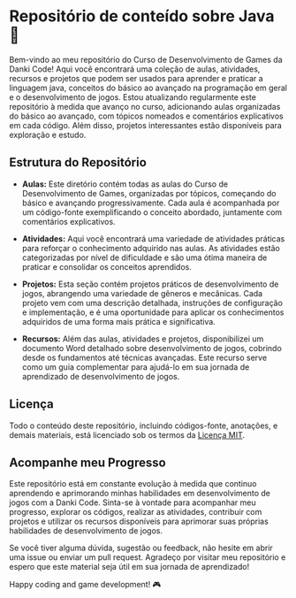 # Repositório de conteído sobre Java 🍵 

Bem-vindo ao meu repositório do Curso de Desenvolvimento de Games da Danki Code! Aqui você encontrará uma coleção de aulas, atividades, recursos e projetos que podem ser usados para aprender e praticar a linguagem java, conceitos do básico ao avançado na programação em geral e o desenvolvimento de jogos. Estou atualizando regularmente este repositório à medida que avanço no curso, adicionando aulas organizadas do básico ao avançado, com tópicos nomeados e comentários explicativos em cada código. Além disso, projetos interessantes estão disponíveis para exploração e estudo.

## Estrutura do Repositório

- **Aulas:** Este diretório contém todas as aulas do Curso de Desenvolvimento de Games, organizadas por tópicos, começando do básico e avançando progressivamente. Cada aula é acompanhada por um código-fonte exemplificando o conceito abordado, juntamente com comentários explicativos.

- **Atividades:** Aqui você encontrará uma variedade de atividades práticas para reforçar o conhecimento adquirido nas aulas. As atividades estão categorizadas por nível de dificuldade e são uma ótima maneira de praticar e consolidar os conceitos aprendidos.

- **Projetos:** Esta seção contém projetos práticos de desenvolvimento de jogos, abrangendo uma variedade de gêneros e mecânicas. Cada projeto vem com uma descrição detalhada, instruções de configuração e implementação, e é uma oportunidade para aplicar os conhecimentos adquiridos de uma forma mais prática e significativa.

- **Recursos:** Além das aulas, atividades e projetos, disponibilizei um documento Word detalhado sobre desenvolvimento de jogos, cobrindo desde os fundamentos até técnicas avançadas. Este recurso serve como um guia complementar para ajudá-lo em sua jornada de aprendizado de desenvolvimento de jogos.

## Licença

Todo o conteúdo deste repositório, incluindo códigos-fonte, anotações, e demais materiais, está licenciado sob os termos da [Licença MIT](LICENSE).

## Acompanhe meu Progresso

Este repositório está em constante evolução à medida que continuo aprendendo e aprimorando minhas habilidades em desenvolvimento de jogos com a Danki Code. Sinta-se à vontade para acompanhar meu progresso, explorar os códigos, realizar as atividades, contribuir com projetos e utilizar os recursos disponíveis para aprimorar suas próprias habilidades de desenvolvimento de jogos.

Se você tiver alguma dúvida, sugestão ou feedback, não hesite em abrir uma issue ou enviar um pull request. Agradeço por visitar meu repositório e espero que este material seja útil em sua jornada de aprendizado!

Happy coding and game development! 🎮

